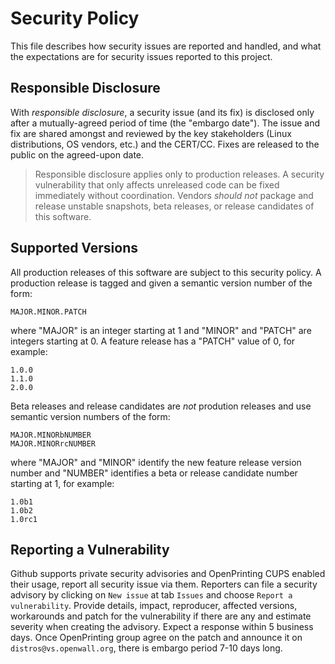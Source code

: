 Security Policy
===============

This file describes how security issues are reported and handled, and what the
expectations are for security issues reported to this project.


Responsible Disclosure
----------------------

With *responsible disclosure*, a security issue (and its fix) is disclosed only
after a mutually-agreed period of time (the "embargo date").  The issue and fix
are shared amongst and reviewed by the key stakeholders (Linux distributions,
OS vendors, etc.) and the CERT/CC.  Fixes are released to the public on the
agreed-upon date.

> Responsible disclosure applies only to production releases.  A security
> vulnerability that only affects unreleased code can be fixed immediately
> without coordination.  Vendors *should not* package and release unstable
> snapshots, beta releases, or release candidates of this software.


Supported Versions
------------------

All production releases of this software are subject to this security policy.  A
production release is tagged and given a semantic version number of the form:

    MAJOR.MINOR.PATCH

where "MAJOR" is an integer starting at 1 and "MINOR" and "PATCH" are integers
starting at 0.  A feature release has a "PATCH" value of 0, for example:

    1.0.0
    1.1.0
    2.0.0

Beta releases and release candidates are *not* prodution releases and use
semantic version numbers of the form:

    MAJOR.MINORbNUMBER
    MAJOR.MINORrcNUMBER

where "MAJOR" and "MINOR" identify the new feature release version number and
"NUMBER" identifies a beta or release candidate number starting at 1, for
example:

    1.0b1
    1.0b2
    1.0rc1


Reporting a Vulnerability
-------------------------

Github supports private security advisories and OpenPrinting CUPS enabled
their usage, report all security issue via them. Reporters can file a security
advisory by clicking on `New issue` at tab `Issues` and choose `Report a vulnerability`.
Provide details, impact, reproducer, affected versions, workarounds and patch
for the vulnerability if there are any and estimate severity when creating the advisory.
Expect a response within 5 business days. Once OpenPrinting group agree on the patch
and announce it on `distros@vs.openwall.org`, there is embargo period 7-10 days long.
